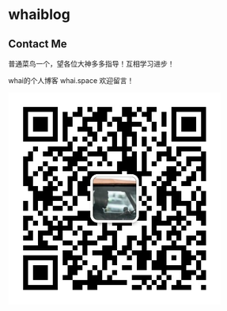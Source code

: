 # whaiblog





## Contact Me

普通菜鸟一个，望各位大神多多指导！互相学习进步！

whai的个人博客 whai.space 欢迎留言！

![wexin](./weixin.jpg)
